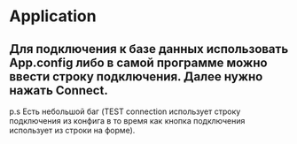 # Application

## Для подключения к базе данных использовать App.config либо в самой программе можно ввести строку подключения. Далее нужно нажать Connect.

p.s Есть небольшой баг (TEST connection использует строку подключения из конфига в то время как кнопка подключения использует из строки на форме).